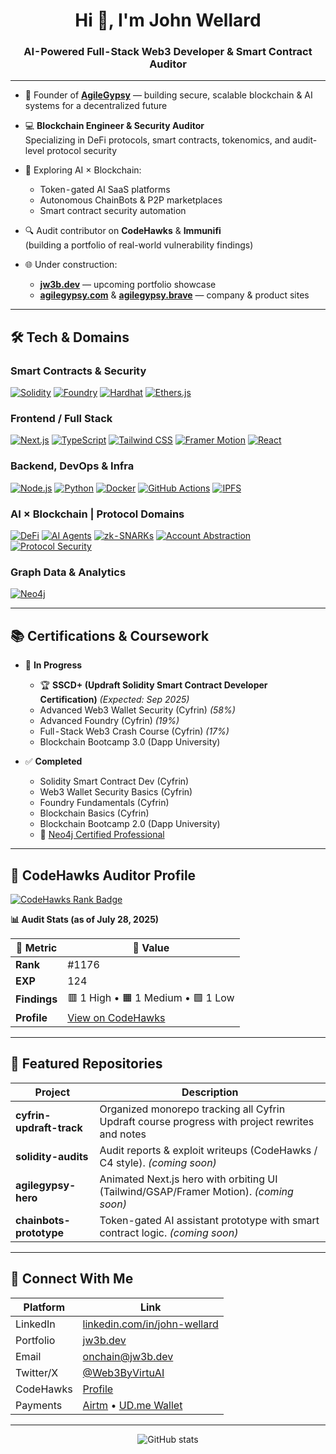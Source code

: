 <h1 align="center">Hi 👋, I'm John Wellard</h1>
<h3 align="center">AI - Powered Full - Stack Web3 Developer & Smart Contract Auditor</h3>

---

- 🚀 Founder of <strong><a href="https://agilegypsy.com">AgileGypsy</a></strong> — building secure, scalable blockchain & AI systems for a decentralized future  
- 💻 <strong>Blockchain Engineer & Security Auditor</strong>  
  Specializing in DeFi protocols, smart contracts, tokenomics, and audit-level protocol security

- 🧠 Exploring AI × Blockchain:  
  - Token - gated AI SaaS platforms  
  - Autonomous ChainBots & P2P marketplaces  
  - Smart contract security automation

- 🔍 Audit contributor on <strong>CodeHawks</strong> & <strong>Immunifi</strong>  
  (building a portfolio of real-world vulnerability findings)

- 🌐 Under construction:  
  - <strong><a href="https://jw3b.dev">jw3b.dev</a></strong> — upcoming portfolio showcase  
  - <strong><a href="https://agilegypsy.com">agilegypsy.com</a></strong> & <strong><a href="https://agilegypsy.brave">agilegypsy.brave</a></strong> — company & product sites

---

## 🛠️ Tech & Domains

### Smart Contracts & Security
[![Solidity](https://img.shields.io/badge/Solidity-363636?style=flat-square&logo=solidity&logoColor=white)]() 
[![Foundry](https://img.shields.io/badge/Foundry-000000?style=flat-square&logo=foundry&logoColor=white)]() 
[![Hardhat](https://img.shields.io/badge/Hardhat-F3C702?style=flat-square&logo=hardhat&logoColor=black)]() 
[![Ethers.js](https://img.shields.io/badge/Ethers.js-5C6BC0?style=flat-square&logo=ethers-dot-js&logoColor=white)]()

### Frontend / Full Stack
[![Next.js](https://img.shields.io/badge/Next.js-black?style=flat-square&logo=nextdotjs&logoColor=white)]() 
[![TypeScript](https://img.shields.io/badge/TypeScript-3178C6?style=flat-square&logo=typescript&logoColor=white)]() 
[![Tailwind CSS](https://img.shields.io/badge/Tailwind_CSS-38B2AC?style=flat-square&logo=tailwind-css&logoColor=white)]() 
[![Framer Motion](https://img.shields.io/badge/Framer_Motion-EF5C90?style=flat-square&logo=framer&logoColor=white)]() 
[![React](https://img.shields.io/badge/React-61DAFB?style=flat-square&logo=react&logoColor=black)]()

### Backend, DevOps & Infra
[![Node.js](https://img.shields.io/badge/Node.js-339933?style=flat-square&logo=nodedotjs&logoColor=white)]() 
[![Python](https://img.shields.io/badge/Python-3776AB?style=flat-square&logo=python&logoColor=white)]() 
[![Docker](https://img.shields.io/badge/Docker-2496ED?style=flat-square&logo=docker&logoColor=white)]() 
[![GitHub Actions](https://img.shields.io/badge/GitHub_Actions-2088FF?style=flat-square&logo=github-actions&logoColor=white)]() 
[![IPFS](https://img.shields.io/badge/IPFS-65C2CB?style=flat-square&logo=ipfs&logoColor=white)]()

### AI × Blockchain | Protocol Domains
[![DeFi](https://img.shields.io/badge/DeFi-000000?style=flat-square&logo=Uniswap&logoColor=pink)]() 
[![AI Agents](https://img.shields.io/badge/AI_Agents-ff5c5c?style=flat-square&logo=openai&logoColor=white)]() 
[![zk - SNARKs](https://img.shields.io/badge/zk--SNARKs-purple?style=flat-square)]() 
[![Account Abstraction](https://img.shields.io/badge/Account_Abstraction-black?style=flat-square&logo=ethereum&logoColor=white)]() 
[![Protocol Security](https://img.shields.io/badge/Protocol_Security-red?style=flat-square)]()

### Graph Data & Analytics
[![Neo4j](https://img.shields.io/badge/Neo4j-008CC1?style=flat-square&logo=neo4j&logoColor=white)]()

---

## 📚 Certifications & Coursework

- 🚀 <strong>In Progress</strong>  
  - 🏆 <strong>SSCD+ (Updraft Solidity Smart Contract Developer Certification)</strong> _(Expected: Sep 2025)_  
  - Advanced Web3 Wallet Security (Cyfrin) *(58%)*  
  - Advanced Foundry (Cyfrin) *(19%)*  
  - Full - Stack Web3 Crash Course (Cyfrin) *(17%)*  
  - Blockchain Bootcamp 3.0 (Dapp University)

- ✅ <strong>Completed</strong>  
  - Solidity Smart Contract Dev (Cyfrin)  
  - Web3 Wallet Security Basics (Cyfrin)  
  - Foundry Fundamentals (Cyfrin)  
  - Blockchain Basics (Cyfrin)  
  - Blockchain Bootcamp 2.0 (Dapp University)  
  - 🧠 <a href="https://graphacademy.neo4j.com/c/e235aec4-a1e6-4bab-ad1b-2777f199d60c/">Neo4j Certified Professional</a>

---

## 🦅 CodeHawks Auditor Profile

<a href="https://codehawks.cyfrin.io">
  <img src="https://img.shields.io/badge/CodeHawks-Rank%20%231176-blue?style=for-the-badge" alt="CodeHawks Rank Badge"/>
</a>

**📊 Audit Stats (as of July 28, 2025)**

| 🧠 Metric      | 🔎 Value                         |
|---------------|----------------------------------|
| **Rank**      | #1176                            |
| **EXP**       | 124                              |
| **Findings**  | 🟥 1 High • 🟧 1 Medium • 🟩 1 Low |
| **Profile**   | [View on CodeHawks](https://codehawks.cyfrin.io) |

---

## 💼 Featured Repositories

| Project | Description |
|--------|-------------|
| <strong>cyfrin-updraft-track</strong> | Organized monorepo tracking all Cyfrin Updraft course progress with project rewrites and notes |
| <strong>solidity-audits</strong> | Audit reports & exploit writeups (CodeHawks / C4 style). *(coming soon)* |
| <strong>agilegypsy-hero</strong> | Animated Next.js hero with orbiting UI (Tailwind/GSAP/Framer Motion). *(coming soon)* |
| <strong>chainbots-prototype</strong> | Token-gated AI assistant prototype with smart contract logic. *(coming soon)* |

---

## 📢 Connect With Me

| Platform | Link |
|----------|------|
| LinkedIn | [linkedin.com/in/john-wellard](https://www.linkedin.com/in/john-wellard/) |
| Portfolio | [jw3b.dev](https://jw3b.dev) |
| Email | onchain@jw3b.dev |
| Twitter/X | [@Web3ByVirtuAI](https://twitter.com/web3byvirtuAi) |
| CodeHawks | [Profile](https://codehawks.cyfrin.io) |
| Payments | [Airtm](https://airtm.me/agilegypsy_) • [UD.me Wallet](https://ud.me/jw3b.brave) |

---

<div align="center">
  <img src="https://github-readme-stats.vercel.app/api?username=Web3ByVirtuAI&show_icons=true&theme=radical" alt="GitHub stats"/>
</div>
